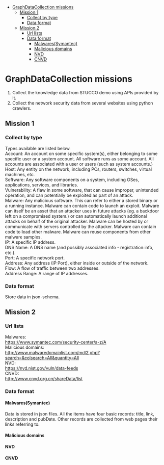 <!-- TOC -->

- [GraphDataCollection missions](#graphdatacollection-missions)
    - [Mission 1](#mission-1)
        - [Collect by type](#collect-by-type)
        - [Data format](#data-format)
    - [Mission 2](#mission-2)
        - [Url lists](#url-lists)
        - [Data format](#data-format-1)
            - [Malwares(Symantec)](#malwaressymantec)
            - [Malicious domains](#malicious-domains)
            - [NVD](#nvd)
            - [CNVD](#cnvd)

<!-- /TOC -->
# GraphDataCollection missions
1. Collect the knowledge data from STUCCO demo using APIs provided by it.
2. Collect the network security data from several websites using python crawlers.
## Mission 1
### Collect by type
Types available are listed below.  
    Account: An account on some specific system(s), either belonging to some specific user or a system account. All software runs as some account. All accounts are associated with a user or users (such as system accounts.)  
    Host: Any entity on the network, including PCs, routers, switches, virtual machines, etc.  
    Software: Any software components on a system, including OSes, applications, services, and libraries.  
    Vulnerability: A flaw in some software, that can cause improper, unintended operation, and can potentially be exploited as part of an attack.  
    Malware: Any malicious software. This can refer to either a stored binary or a running instance. Malware can contain code to launch an exploit. Malware can itself be an asset that an attacker uses in future attacks (eg. a backdoor left on a compromised system.) or can automatically launch additional attacks on behalf of the original attacker. Malware can be hosted by or communicate with servers controlled by the attacker. Malware can contain code to load other malware. Malware can reuse components from other malware samples.  
    IP: A specific IP address.  
    DNS Name: A DNS name (and possibly associated info - registration info, etc.).  
    Port: A specific network port.  
    Address: Any address (IP:Port), either inside or outside of the network.  
    Flow: A flow of traffic between two addresses.  
    Address Range: A range of IP addresses.  
### Data format
Store data in json-schema. 
## Mission 2
### Url lists
Malwares:  
https://www.symantec.com/security-center/a-z/A  
Malicious domains:  
http://www.malwaredomainlist.com/mdl2.php?search=&colsearch=All&quantity=All  
NVD:  
https://nvd.nist.gov/vuln/data-feeds  
CNVD:  
http://www.cnvd.org.cn/shareData/list  
### Data format
#### Malwares(Symantec)
Data is stored in json files. All the items have four basic records: title, link, description and pubDate. Other records are collected from web pages their links referring to.
#### Malicious domains
#### NVD
#### CNVD